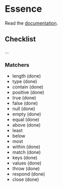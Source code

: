 # Essence

Read the [documentation](http://bound1ess.github.io/essence).

## Checklist

...

### Matchers

- length (done)
- type (done)
- contain (done)
- positive (done)
- true (done)
- false (done)
- null (done)
- empty (done)
- equal (done)
- above (done)
- least
- below
- most
- within (done)
- match (done)
- keys (done)
- values (done)
- throw (done)
- respond (done)
- close (done)
